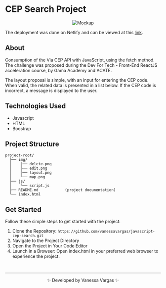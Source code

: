 # CEP Search Project

<div align="center">

![Mockup](https://github.com/vanessavargas/desafio-busca-cep/blob/master/img/layout.png)

</div>

The deployment was done on Netlify and can be viewed at this [link](https://pesquisar-cep.netlify.app/).

## About

Consumption of the Via CEP API with JavaScript, using the fetch method. The challenge was proposed during the Dev For Tech - Front-End ReactJS acceleration course, by Gama Academy and ACATE.

The layout proposal is simple, with an input for entering the CEP code. When valid, the related data is presented in a list below. If the CEP code is incorrect, a message is displayed to the user.

## Technologies Used

- Javascript
- HTML
- Boostrap

## Project Structure
```
project-root/
  ├── img/
  │    ├── delete.png
  │    ├── edit.png
  │    ├── layout.png
  │    └── map.png
  ├── js/
  │    └── script.js
  ├── README.md            (project documentation)
  └── index.html
```

## Get Started
Follow these simple steps to get started with the project:
1. Clone the Repository:
`https://github.com/vanessavargas/javascript-cep-search.git`
2. Navigate to the Project Directory
3. Open the Project in Your Code Editor
4. Launch in a Browser:
Open index.html in your preferred web browser to experience the project.
<br/>
<hr/>
<div align="center">
  
✨ Developed by Vanessa Vargas ✨

</div>
